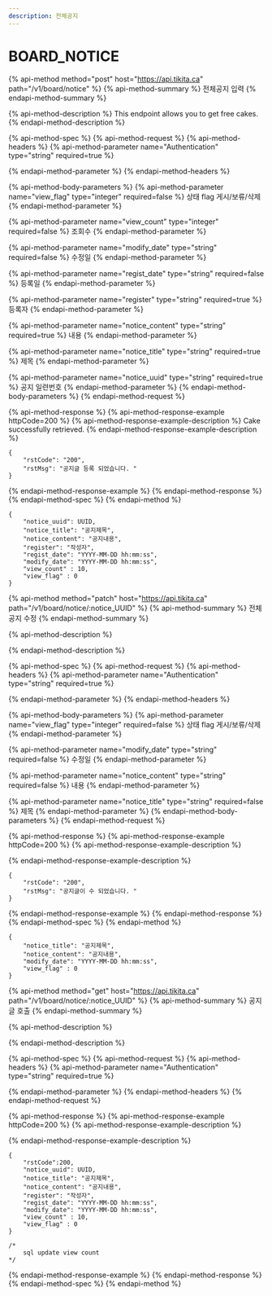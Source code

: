```yaml
---
description: 전체공지
---
```


# BOARD\_NOTICE

{% api-method method="post" host="https://api.tikita.ca" path="/v1/board/notice" %}
{% api-method-summary %}
전체공지 입력 
{% endapi-method-summary %}

{% api-method-description %}
This endpoint allows you to get free cakes.
{% endapi-method-description %}

{% api-method-spec %}
{% api-method-request %}
{% api-method-headers %}
{% api-method-parameter name="Authentication" type="string" required=true %}

{% endapi-method-parameter %}
{% endapi-method-headers %}

{% api-method-body-parameters %}
{% api-method-parameter name="view\_flag" type="integer" required=false %}
상태 flag 게시/보류/삭제 
{% endapi-method-parameter %}

{% api-method-parameter name="view\_count" type="integer" required=false %}
조회수 
{% endapi-method-parameter %}

{% api-method-parameter name="modify\_date" type="string" required=false %}
수정일 
{% endapi-method-parameter %}

{% api-method-parameter name="regist\_date" type="string" required=false %}
등록일 
{% endapi-method-parameter %}

{% api-method-parameter name="register" type="string" required=true %}
등록자 
{% endapi-method-parameter %}

{% api-method-parameter name="notice\_content" type="string" required=true %}
내용 
{% endapi-method-parameter %}

{% api-method-parameter name="notice\_title" type="string" required=true %}
제목 
{% endapi-method-parameter %}

{% api-method-parameter name="notice\_uuid" type="string" required=true %}
공지 일련번호 
{% endapi-method-parameter %}
{% endapi-method-body-parameters %}
{% endapi-method-request %}

{% api-method-response %}
{% api-method-response-example httpCode=200 %}
{% api-method-response-example-description %}
Cake successfully retrieved.
{% endapi-method-response-example-description %}

```
{
    "rstCode": "200",
    "rstMsg": "공지글 등록 되었습니다. "
}
```
{% endapi-method-response-example %}
{% endapi-method-response %}
{% endapi-method-spec %}
{% endapi-method %}

```text
{
    "notice_uuid": UUID,
    "notice_title": "공지제목",
    "notice_content": "공지내용",
    "register": "작성자",    
    "regist_date": "YYYY-MM-DD hh:mm:ss",
    "modify_date": "YYYY-MM-DD hh:mm:ss",
    "view_count" : 10,
    "view_flag" : 0
}
```

{% api-method method="patch" host="https://api.tikita.ca" path="/v1/board/notice/:notice\_UUID" %}
{% api-method-summary %}
전체공지 수정 
{% endapi-method-summary %}

{% api-method-description %}

{% endapi-method-description %}

{% api-method-spec %}
{% api-method-request %}
{% api-method-headers %}
{% api-method-parameter name="Authentication" type="string" required=true %}

{% endapi-method-parameter %}
{% endapi-method-headers %}

{% api-method-body-parameters %}
{% api-method-parameter name="view\_flag" type="integer" required=false %}
상태 flag 게시/보류/삭제 
{% endapi-method-parameter %}

{% api-method-parameter name="modify\_date" type="string" required=false %}
수정일 
{% endapi-method-parameter %}

{% api-method-parameter name="notice\_content" type="string" required=false %}
내용 
{% endapi-method-parameter %}

{% api-method-parameter name="notice\_title" type="string" required=false %}
제목 
{% endapi-method-parameter %}
{% endapi-method-body-parameters %}
{% endapi-method-request %}

{% api-method-response %}
{% api-method-response-example httpCode=200 %}
{% api-method-response-example-description %}

{% endapi-method-response-example-description %}

```
{
    "rstCode": "200",
    "rstMsg": "공지글이 수 되었습니다. "
}
```
{% endapi-method-response-example %}
{% endapi-method-response %}
{% endapi-method-spec %}
{% endapi-method %}

```text
{  
    "notice_title": "공지제목",
    "notice_content": "공지내용",
    "modify_date": "YYYY-MM-DD hh:mm:ss",
    "view_flag" : 0
}
```

{% api-method method="get" host="https://api.tikita.ca" path="/v1/board/notice/:notice\_UUID" %}
{% api-method-summary %}
공지글 호출 
{% endapi-method-summary %}

{% api-method-description %}

{% endapi-method-description %}

{% api-method-spec %}
{% api-method-request %}
{% api-method-headers %}
{% api-method-parameter name="Authentication" type="string" required=true %}

{% endapi-method-parameter %}
{% endapi-method-headers %}
{% endapi-method-request %}

{% api-method-response %}
{% api-method-response-example httpCode=200 %}
{% api-method-response-example-description %}

{% endapi-method-response-example-description %}

```
{
    "rstCode":200,
    "notice_uuid": UUID,
    "notice_title": "공지제목",
    "notice_content": "공지내용",
    "register": "작성자",    
    "regist_date": "YYYY-MM-DD hh:mm:ss",
    "modify_date": "YYYY-MM-DD hh:mm:ss",
    "view_count" : 10,
    "view_flag" : 0
}

/*
    sql update view count 
*/
```
{% endapi-method-response-example %}
{% endapi-method-response %}
{% endapi-method-spec %}
{% endapi-method %}

